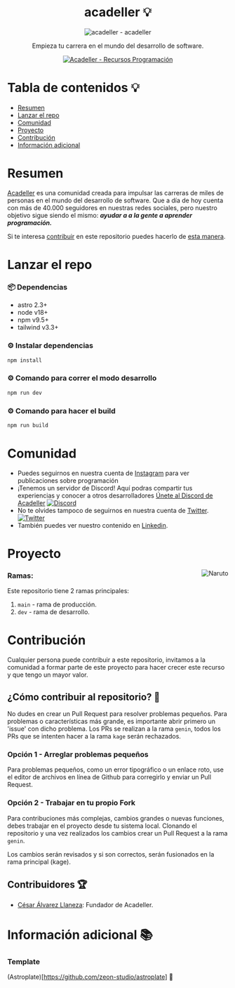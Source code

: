 <div align="center">

# acadeller 💡

![acadeller - acadeller](https://i.imgur.com/MHrqFrY.png)

<p align="center">
  Empieza tu carrera en el mundo del desarrollo de software.
</p>
<p align="center">
  <a href="https://github.com/acadeller/core">
	<img alt="Acadeller - Recursos Programación" src="https://img.shields.io/badge/Acadeller-acadeller-yellow.svg">
	  <br>
 </a>
</p>

</div>

# Tabla de contenidos 💡

- [Resumen](#resumen)
- [Lanzar el repo](#lanzar)
- [Comunidad](#comunidad)
- [Proyecto](#proyecto)
- [Contribución](#contribución)
- [Información adicional](#información)

# Resumen

[Acadeller](https://github.com/Acadeller) es una comunidad creada para impulsar las carreras de miles de personas en el mundo del desarrollo de software. Que a día de hoy cuenta con más de 40.000 seguidores en nuestras redes sociales, pero nuestro objetivo sigue siendo el mismo: ***ayudar a a la gente a aprender programación.***

Si te interesa [contribuir](#contribución) en este repositorio puedes hacerlo de [esta manera](#contribución).

# Lanzar el repo

### 📦 Dependencias

- astro 2.3+
- node v18+
- npm v9.5+
- tailwind v3.3+

### ⚙️ Instalar dependencias

```bash
npm install
```

### ⚙️ Comando para correr el modo desarrollo

```bash
npm run dev
```

### ⚙️ Comando para hacer el build

```bash
npm run build
```

# Comunidad

- Puedes seguirnos en nuestra cuenta de [Instagram](https://www.instagram.com/acadeller/) para ver publicaciones sobre programación
- ¡Tenemos un servidor de Discord! Aquí podras compartir tus experiencias y conocer a otros desarrolladores [Únete al Discord de Acadeller](https://discord.com/invite/9vvcTTC) <a href="https://discord.com/invite/9vvcTTC">
    		<img src="https://img.shields.io/discord/715323337240477707.svg?label=&logo=discord&logoColor=ffffff&color=7389D8&labelColor=6A7EC2" alt="Discord">
  	</a>
- No te olvides tampoco de seguirnos en nuestra cuenta de [Twitter](https://twitter.com/acadeller). <a href="https://twitter.com/acadeller">
    		<img src="https://img.shields.io/twitter/follow/acadeller?label=Follow&style=social" alt="Twitter">
  	</a>
- También puedes ver nuestro contenido en [Linkedin](https://www.linkedin.com/company/68485158).

# Proyecto

<img src="https://c.tenor.com/L4UF8SwSt6YAAAAC/naruto-fight.gif" align="right" alt="Naruto">

### Ramas:

Este repositorio tiene 2 ramas principales:
1. `main` - rama de producción.
2. `dev` - rama de desarrollo.

# Contribución

Cualquier persona puede contribuir a este repositorio, invitamos a la comunidad a formar parte de este proyecto para hacer crecer este recurso y que tengo un mayor valor.

## ¿Cómo contribuir al repositorio? 🤝

No dudes en crear un Pull Request para resolver problemas pequeños. Para problemas o características más grande, es importante abrir primero un 'issue' con dicho problema. Los PRs se realizan a la rama `genin`, todos los PRs que se intenten hacer a la rama `kage` serán rechazados.

### Opción 1 - Arreglar problemas pequeños

Para problemas pequeños, como un error tipográfico o un enlace roto, use el editor de archivos en línea de Github para corregirlo y enviar un Pull Request.

### Opción 2 - Trabajar en tu propio Fork

Para contribuciones más complejas, cambios grandes o nuevas funciones, debes trabajar en el proyecto desde tu sistema local. Clonando el repositorio y una vez realizados los cambios crear un Pull Request a la rama `genin`.

Los cambios serán revisados y si son correctos, serán fusionados en la rama principal (kage).

## Contribuidores 🏆

* [César Álvarez Llaneza](https://github.com/cesaralvrz): Fundador de Acadeller.

# Información adicional 📚

### Template

(Astroplate)[https://github.com/zeon-studio/astroplate] 🚀
